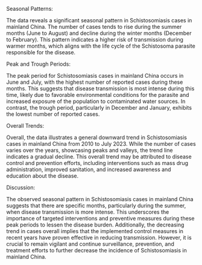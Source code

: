 Seasonal Patterns: 

The data reveals a significant seasonal pattern in Schistosomiasis cases in mainland China. The number of cases tends to rise during the summer months (June to August) and decline during the winter months (December to February). This pattern indicates a higher risk of transmission during warmer months, which aligns with the life cycle of the Schistosoma parasite responsible for the disease.

Peak and Trough Periods: 

The peak period for Schistosomiasis cases in mainland China occurs in June and July, with the highest number of reported cases during these months. This suggests that disease transmission is most intense during this time, likely due to favorable environmental conditions for the parasite and increased exposure of the population to contaminated water sources. In contrast, the trough period, particularly in December and January, exhibits the lowest number of reported cases.

Overall Trends: 

Overall, the data illustrates a general downward trend in Schistosomiasis cases in mainland China from 2010 to July 2023. While the number of cases varies over the years, showcasing peaks and valleys, the trend line indicates a gradual decline. This overall trend may be attributed to disease control and prevention efforts, including interventions such as mass drug administration, improved sanitation, and increased awareness and education about the disease.

Discussion: 

The observed seasonal pattern in Schistosomiasis cases in mainland China suggests that there are specific months, particularly during the summer, when disease transmission is more intense. This underscores the importance of targeted interventions and preventive measures during these peak periods to lessen the disease burden. Additionally, the decreasing trend in cases overall implies that the implemented control measures in recent years have proven effective in reducing transmission. However, it is crucial to remain vigilant and continue surveillance, prevention, and treatment efforts to further decrease the incidence of Schistosomiasis in mainland China.